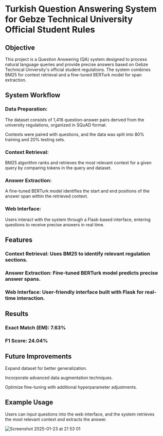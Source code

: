# Turkish Question Answering System for Gebze Technical University Official Student Rules

## Objective

This project is a Question Answering (QA) system designed to process natural language queries and provide precise answers based on Gebze Technical University's official student regulations. The system combines BM25 for context retrieval and a fine-tuned BERTurk model for span extraction.

## System Workflow

### Data Preparation:

The dataset consists of 1,416 question-answer pairs derived from the university regulations, organized in SQuAD format.

Contexts were paired with questions, and the data was split into 80% training and 20% testing sets.

### Context Retrieval:

BM25 algorithm ranks and retrieves the most relevant context for a given query by comparing tokens in the query and dataset.

### Answer Extraction:

A fine-tuned BERTurk model identifies the start and end positions of the answer span within the retrieved context.

### Web Interface:

Users interact with the system through a Flask-based interface, entering questions to receive precise answers in real time.

## Features

### Context Retrieval: Uses BM25 to identify relevant regulation sections.

### Answer Extraction: Fine-tuned BERTurk model predicts precise answer spans.

### Web Interface: User-friendly interface built with Flask for real-time interaction.

## Results

### Exact Match (EM): 7.63%

### F1 Score: 24.04%

## Future Improvements

Expand dataset for better generalization.

Incorporate advanced data augmentation techniques.

Optimize fine-tuning with additional hyperparameter adjustments.

## Example Usage

Users can input questions into the web interface, and the system retrieves the most relevant context and extracts the answer.

![Screenshot 2025-01-23 at 21 53 01](https://github.com/user-attachments/assets/1cb3ad02-12eb-4b07-a42e-60ac1555879e)
